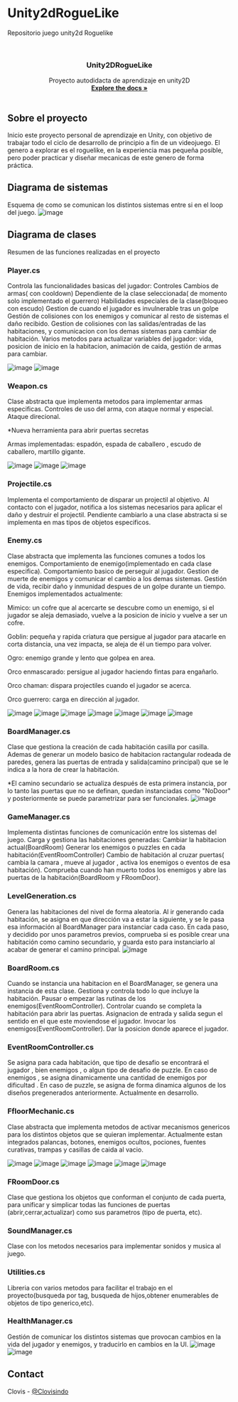 # Unity2dRogueLike
Repositorio juego unity2d Roguelike 


<!--
*** Thanks for checking out the Best-README-Template. If you have a suggestion
*** that would make this better, please fork the repo and create a pull request
*** or simply open an issue with the tag "enhancement".
*** Thanks again! Now go create something AMAZING! :D
***
***
***
*** To avoid retyping too much info. Do a search and replace for the following:
*** github_username, repo_name, twitter_handle, email, project_title, project_description
-->



<!-- PROJECT SHIELDS -->
<!--
*** I'm using markdown "reference style" links for readability.
*** Reference links are enclosed in brackets [ ] instead of parentheses ( ).
*** See the bottom of this document for the declaration of the reference variables
*** for contributors-url, forks-url, etc. This is an optional, concise syntax you may use.
*** https://www.markdownguide.org/basic-syntax/#reference-style-links
-->


<!-- PROJECT LOGO -->
<br />
<p align="center">


  <h3 align="center">Unity2DRogueLike</h3>

  <p align="center">
    Proyecto autodidacta de aprendizaje en unity2D
    <br />
    <a href="https://github.com/github_username/repo_name"><strong>Explore the docs »</strong></a>
    <br />
    <br />
  </p>
</p>





<!-- Sobre el proyecto -->
## Sobre el proyecto

Inicio este proyecto personal de aprendizaje en Unity, con objetivo de trabajar todo el ciclo de desarrollo de principio a fin de un videojuego.
El genero a explorar es el roguelike, en la experiencia mas pequeña posible, pero poder practicar y diseñar mecanicas de este genero de forma práctica.


<!-- Diagrama de sistemas -->
## Diagrama de sistemas
Esquema de como se comunican los distintos sistemas entre si en el loop del juego.
![image](https://user-images.githubusercontent.com/4136363/128236435-6176c978-d328-41c2-ada0-4522c3532a47.png)


<!-- Diagrama de clases -->
## Diagrama de clases
Resumen de las funciones realizadas en el proyecto


<!-- Player.cs -->
### Player.cs
Controla las funcionalidades basicas del jugador:
Controles
Cambios de armas( con cooldown)
Dependiente de la clase seleccionada( de momento solo implementado el guerrero)
Habilidades especiales de la clase(bloqueo con escudo)
Gestion de cuando el jugador es invulnerable tras un golpe
Gestión de colisiones con los enemigos y comunicar al resto de sistemas el daño recibido.
Gestion de colisiones con las salidas/entradas de las habitaciones, y comunicacion con los demas sistemas para cambiar de habitación.
Varios metodos para actualizar variables del jugador: vida, posicion de inicio en la habitacion, animación de caida, gestión de armas para cambiar.

![image](https://user-images.githubusercontent.com/4136363/112748154-4b015680-8fba-11eb-9a43-322eb038e99b.png)
![image](https://user-images.githubusercontent.com/4136363/112748174-63717100-8fba-11eb-95d8-a97bc4f71a1b.png)



<!-- Weapon.cs -->
### Weapon.cs
Clase abstracta que implementa metodos para implementar armas especificas.
Controles de uso del arma, con ataque normal y especial.
Ataque direcional.

*Nueva herramienta para abrir puertas secretas

Armas implementadas: espadón, espada de caballero , escudo de caballero, martillo gigante.

![image](https://user-images.githubusercontent.com/4136363/112748203-90be1f00-8fba-11eb-8f0d-64bdd4e546d6.png)
![image](https://user-images.githubusercontent.com/4136363/112748211-9d427780-8fba-11eb-9600-c93a5e63c69c.png)
![image](https://user-images.githubusercontent.com/4136363/112748218-a59ab280-8fba-11eb-86ed-02dcf25ae237.png)


<!-- Projectile.cs -->
### Projectile.cs
Implementa el comportamiento de disparar un projectil al objetivo.
Al contacto con el jugador, notifica a los sistemas necesarios para aplicar el daño y destruir el projectil.
Pendiente cambiarlo a una clase abstracta si se implementa en mas tipos de objetos especificos.


<!-- Enemy.cs -->
### Enemy.cs
Clase abstracta que implementa las funciones comunes a todos los enemigos.
Comportamiento de enemigo(implementado en cada clase especifica).
Comportamiento basico de perseguir al jugador.
Gestion de muerte de enemigos y comunicar el cambio a los demas sistemas.
Gestión de vida, recibir daño y inmunidad despues de un golpe durante un tiempo.
Enemigos implementados actualmente:

Mimico: un cofre que al acercarte se descubre como un enemigo, si el jugador se aleja demasiado, vuelve a la posicion de inicio y vuelve a ser un cofre. 

Goblin: pequeña y rapida criatura que persigue al jugador para atacarle en corta distancia, una vez impacta, se aleja de él un tiempo para volver. 

Ogro: enemigo grande y lento que golpea en area. 

Orco enmascarado: persigue al jugador haciendo fintas para engañarlo. 

Orco chaman: dispara projectiles cuando el jugador se acerca. 

Orco guerrero: carga en dirección al jugador. 

![image](https://user-images.githubusercontent.com/4136363/112749270-88b5ad80-8fc1-11eb-8d4c-1efb453d6c3a.png)
![image](https://user-images.githubusercontent.com/4136363/112749276-910de880-8fc1-11eb-925a-325c800de7ca.png)
![image](https://user-images.githubusercontent.com/4136363/112749282-a125c800-8fc1-11eb-983b-241f1f1ecf48.png)
![image](https://user-images.githubusercontent.com/4136363/112749287-b3076b00-8fc1-11eb-8478-e16d1cfafae5.png)
![image](https://user-images.githubusercontent.com/4136363/112749294-c0bcf080-8fc1-11eb-8487-02e4986d844d.png)
![image](https://user-images.githubusercontent.com/4136363/112749302-d6321a80-8fc1-11eb-98d5-cecc194f9954.png)
![image](https://user-images.githubusercontent.com/4136363/112749334-011c6e80-8fc2-11eb-8b39-4b815cb6c61f.png)




<!-- BoardManager.cs -->
### BoardManager.cs
Clase que gestiona la creación de cada habitación casilla por casilla.
Ademas de generar un modelo basico de habitacion ractangular rodeada de paredes, genera las puertas de entrada y salida(camino principal) que se le indica a la hora de crear la habitación.

*El camino secundario se actualiza después de esta primera instancia, por lo tanto las puertas que no se definan, quedan instanciadas como "NoDoor" y posteriormente se puede parametrizar para ser funcionales.
![image](https://user-images.githubusercontent.com/4136363/112749360-2315f100-8fc2-11eb-9159-53465696d409.png)


<!-- GameManager.cs -->
### GameManager.cs
Implementa distintas funciones de comunicación entre los sistemas del juego.
Carga y gestiona las habitaciones generadas:
Cambiar la habitacion actual(BoardRoom)
Generar los enemigos o puzzles en cada habitación(EventRoomController)
Cambio de habitación al cruzar puertas( cambia la camara , mueve al jugador , activa los enemigos o eventos de esa habitación).
Comprueba cuando han muerto todos los enemigos y abre las puertas de la habitación(BoardRoom y FRoomDoor).

<!-- LevelGeneration.cs -->
### LevelGeneration.cs
Genera las habitaciones del nivel de forma aleatoria.
Al ir generando cada habitación, se asigna en que dirección va a estar la siguiente, y se le pasa esa información al BoardManager para instanciar cada caso.
En cada paso, y decidido por unos parametros previos, comprueba si es posible crear una habitación como camino secundario, y guarda esto para instanciarlo al acabar de generar el camino principal.
![image](https://user-images.githubusercontent.com/4136363/112749390-62444200-8fc2-11eb-806b-81567c7d7ff3.png)


<!-- BoardRoom.cs -->
### BoardRoom.cs
Cuando se instancia una habitacion en el BoardManager, se genera una instancia de esta clase.
Gestiona y controla todo lo que incluye la habitación.
Pausar o empezar las rutinas de los enemigos(EventRoomController).
Controlar cuando se completa la habitación para abrir las puertas.
Asignacion de entrada y salida segun el sentido en el que este moviendose el jugador.
Invocar los enemigos(EventRoomController).
Dar la posicion donde aparece el jugador.


<!-- EventRoomController.cs -->
### EventRoomController.cs
Se asigna para cada habitación, que tipo de desafio se encontrará el jugador , bien enemigos , o algun tipo de desafio de puzzle.
En caso de enemigos , se asigna dinamicamente una cantidad de enemigos por dificultad .
En caso de puzzle, se asigna de forma dinamica algunos de los diseños pregenerados anteriormente.
Actualmente en desarrollo.

<!-- FfloorMechanic.cs -->
### FfloorMechanic.cs
Clase abstracta que implementa metodos de activar mecanismos genericos para los distintos objetos que se quieran implementar.
Actualmente estan integrados palancas, botones, enemigos ocultos, pociones, fuentes curativas, trampas y casillas de caida al vacio.

![image](https://user-images.githubusercontent.com/4136363/112749741-adf7eb00-8fc4-11eb-9dcc-922203c8a0a1.png)
![image](https://user-images.githubusercontent.com/4136363/112749608-ab48c600-8fc3-11eb-8829-72196f00b619.png)
![image](https://user-images.githubusercontent.com/4136363/112749614-c1568680-8fc3-11eb-9537-ff8a67b4695b.png)
![image](https://user-images.githubusercontent.com/4136363/112749638-e6e39000-8fc3-11eb-9175-81e52ecadcbc.png)
![image](https://user-images.githubusercontent.com/4136363/112749644-f06cf800-8fc3-11eb-8874-585121623a5a.png)
![image](https://user-images.githubusercontent.com/4136363/112749647-f8c53300-8fc3-11eb-8eb1-9042901d21db.png)

<!-- FRoomDoor.cs -->
### FRoomDoor.cs
Clase que gestiona los objetos que conforman el conjunto de cada puerta, para unificar y simplicar todas las funciones de puertas (abrir,cerrar,actualizar) como sus parametros (tipo de puerta, etc).

<!-- SoundManager.cs -->
### SoundManager.cs
Clase con los metodos necesarios para implementar sonidos y musica al juego.

<!-- Utilities.cs -->
### Utilities.cs
Libreria con varios metodos para facilitar el trabajo en el proyecto(busqueda por tag, busqueda de hijos,obtener enumerables de objetos de tipo generico,etc).

<!-- HealthManager.cs -->
### HealthManager.cs
Gestión de comunicar los distintos sistemas que provocan cambios en la vida del jugador y enemigos, y traducirlo en cambios en la UI.
![image](https://user-images.githubusercontent.com/4136363/112749654-04185e80-8fc4-11eb-841b-ea772c8032a9.png)
![image](https://user-images.githubusercontent.com/4136363/112749663-0c709980-8fc4-11eb-85c7-348f8dfd02a3.png)



<!-- CONTACT -->
## Contact

Clovis - [@Clovisindo](https://twitter.com/clovisindo) 




<!-- MARKDOWN LINKS & IMAGES -->
<!-- https://www.markdownguide.org/basic-syntax/#reference-style-links -->
[contributors-shield]: https://img.shields.io/github/contributors/github_username/repo.svg?style=for-the-badge
[contributors-url]: https://github.com/github_username/repo/graphs/contributors
[forks-shield]: https://img.shields.io/github/forks/github_username/repo.svg?style=for-the-badge
[forks-url]: https://github.com/github_username/repo/network/members
[stars-shield]: https://img.shields.io/github/stars/github_username/repo.svg?style=for-the-badge
[stars-url]: https://github.com/github_username/repo/stargazers
[issues-shield]: https://img.shields.io/github/issues/github_username/repo.svg?style=for-the-badge
[issues-url]: https://github.com/github_username/repo/issues
[license-shield]: https://img.shields.io/github/license/github_username/repo.svg?style=for-the-badge
[license-url]: https://github.com/github_username/repo/blob/master/LICENSE.txt
[linkedin-shield]: https://img.shields.io/badge/-LinkedIn-black.svg?style=for-the-badge&logo=linkedin&colorB=555
[linkedin-url]: https://linkedin.com/in/github_username
